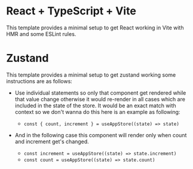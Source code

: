 # React + TypeScript + Vite

This template provides a minimal setup to get React working in Vite with HMR and some ESLint rules.

# Zustand

This template provides a minimal setup to get zustand working some instructions are as follows:

- Use individual statements so only that component get rendered while that value change otherwise it would re-render in all cases which are included in the state of the store. It would be an exact match with context so we don't wanna do this here is an example as following:

  - ```const { count, increment } = useAppStore((state) => state)```

- And in the following case this component will render only when count and increment get's changed.

  - ```const increment = useAppStore((state) => state.increment)```
  - ```const count = useAppStore((state) => state.count)```
